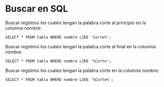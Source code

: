 # Buscar en SQL

Buscar registros los cuales tengan la palabra corte al principio en la columna nombre:

```shell
SELECT * FROM tabla WHERE nombre LIKE 'Corte%';
```

Buscar registros los cuales tengan la palabra corte al final en la columna nombre:

```shell
SELECT * FROM tabla WHERE nombre LIKE '%Corte';
```

Buscar registros los cuales tengan la palabra corte en la columna nombre:

```shell
SELECT * FROM tabla WHERE nombre LIKE '%Corte%';
```
